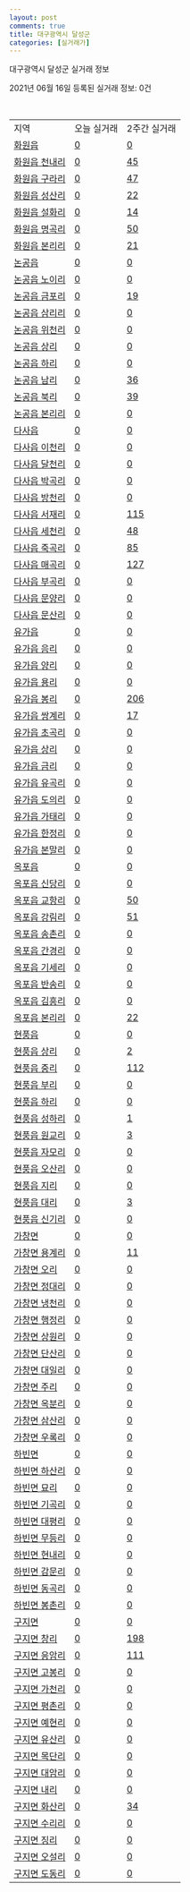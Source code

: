 ```yaml
---
layout: post
comments: true
title: 대구광역시 달성군
categories: [실거래가]
---
```


대구광역시 달성군 실거래 정보

2021년 06월 16일 등록된 실거래 정보: 0건

<script type="text/javascript">
  google.charts.load('current', {'packages':['corechart']});
  google.charts.setOnLoadCallback(drawChart);

  function drawChart() {
    var data = google.visualization.arrayToDataTable([['거래일', '매매', '전월세', '전매'], ['2021-04', 212, 190, 73], ['2021-05', 315, 289, 138], ['2021-06', 41, 77, 20], ['2021-03', 28, 83, 6], ['2021-02', 0, 17, 0]]);

    var options = {
      title: '최근 유형별 거래량 추이',
      legend: { position: 'bottom' }
    };

    var chart = new google.visualization.LineChart(document.getElementById('columnchart_material'));
    chart.draw(data, (options));
  }
</script>

<div id="columnchart_material" style="width: 450px; margin-left: -35px"></div>
<br>
<table class="sortable">
  <tr>
    <td>지역</td>
    <td>오늘 실거래</td>
    <td>2주간 실거래</td>
  </tr>

  
  <tr class="item">
    <td><a href="2771025000.html">화원읍</a></td>
    <td><a href="2771025000.html">0</a></td>
    <td><a href="2771025000.html">0</a></td>
  </tr>
    

  <tr class="item">
    <td><a href="2771025021.html">화원읍 천내리</a></td>
    <td><a href="2771025021.html">0</a></td>
    <td><a href="2771025021.html">45</a></td>
  </tr>
    

  <tr class="item">
    <td><a href="2771025022.html">화원읍 구라리</a></td>
    <td><a href="2771025022.html">0</a></td>
    <td><a href="2771025022.html">47</a></td>
  </tr>
    

  <tr class="item">
    <td><a href="2771025023.html">화원읍 성산리</a></td>
    <td><a href="2771025023.html">0</a></td>
    <td><a href="2771025023.html">22</a></td>
  </tr>
    

  <tr class="item">
    <td><a href="2771025024.html">화원읍 설화리</a></td>
    <td><a href="2771025024.html">0</a></td>
    <td><a href="2771025024.html">14</a></td>
  </tr>
    

  <tr class="item">
    <td><a href="2771025025.html">화원읍 명곡리</a></td>
    <td><a href="2771025025.html">0</a></td>
    <td><a href="2771025025.html">50</a></td>
  </tr>
    

  <tr class="item">
    <td><a href="2771025026.html">화원읍 본리리</a></td>
    <td><a href="2771025026.html">0</a></td>
    <td><a href="2771025026.html">21</a></td>
  </tr>
    

  <tr class="item">
    <td><a href="2771025300.html">논공읍</a></td>
    <td><a href="2771025300.html">0</a></td>
    <td><a href="2771025300.html">0</a></td>
  </tr>
    

  <tr class="item">
    <td><a href="2771025321.html">논공읍 노이리</a></td>
    <td><a href="2771025321.html">0</a></td>
    <td><a href="2771025321.html">0</a></td>
  </tr>
    

  <tr class="item">
    <td><a href="2771025322.html">논공읍 금포리</a></td>
    <td><a href="2771025322.html">0</a></td>
    <td><a href="2771025322.html">19</a></td>
  </tr>
    

  <tr class="item">
    <td><a href="2771025323.html">논공읍 삼리리</a></td>
    <td><a href="2771025323.html">0</a></td>
    <td><a href="2771025323.html">0</a></td>
  </tr>
    

  <tr class="item">
    <td><a href="2771025324.html">논공읍 위천리</a></td>
    <td><a href="2771025324.html">0</a></td>
    <td><a href="2771025324.html">0</a></td>
  </tr>
    

  <tr class="item">
    <td><a href="2771025325.html">논공읍 상리</a></td>
    <td><a href="2771025325.html">0</a></td>
    <td><a href="2771025325.html">0</a></td>
  </tr>
    

  <tr class="item">
    <td><a href="2771025326.html">논공읍 하리</a></td>
    <td><a href="2771025326.html">0</a></td>
    <td><a href="2771025326.html">0</a></td>
  </tr>
    

  <tr class="item">
    <td><a href="2771025327.html">논공읍 남리</a></td>
    <td><a href="2771025327.html">0</a></td>
    <td><a href="2771025327.html">36</a></td>
  </tr>
    

  <tr class="item">
    <td><a href="2771025328.html">논공읍 북리</a></td>
    <td><a href="2771025328.html">0</a></td>
    <td><a href="2771025328.html">39</a></td>
  </tr>
    

  <tr class="item">
    <td><a href="2771025329.html">논공읍 본리리</a></td>
    <td><a href="2771025329.html">0</a></td>
    <td><a href="2771025329.html">0</a></td>
  </tr>
    

  <tr class="item">
    <td><a href="2771025600.html">다사읍</a></td>
    <td><a href="2771025600.html">0</a></td>
    <td><a href="2771025600.html">0</a></td>
  </tr>
    

  <tr class="item">
    <td><a href="2771025621.html">다사읍 이천리</a></td>
    <td><a href="2771025621.html">0</a></td>
    <td><a href="2771025621.html">0</a></td>
  </tr>
    

  <tr class="item">
    <td><a href="2771025622.html">다사읍 달천리</a></td>
    <td><a href="2771025622.html">0</a></td>
    <td><a href="2771025622.html">0</a></td>
  </tr>
    

  <tr class="item">
    <td><a href="2771025623.html">다사읍 박곡리</a></td>
    <td><a href="2771025623.html">0</a></td>
    <td><a href="2771025623.html">0</a></td>
  </tr>
    

  <tr class="item">
    <td><a href="2771025624.html">다사읍 방천리</a></td>
    <td><a href="2771025624.html">0</a></td>
    <td><a href="2771025624.html">0</a></td>
  </tr>
    

  <tr class="item">
    <td><a href="2771025625.html">다사읍 서재리</a></td>
    <td><a href="2771025625.html">0</a></td>
    <td><a href="2771025625.html">115</a></td>
  </tr>
    

  <tr class="item">
    <td><a href="2771025626.html">다사읍 세천리</a></td>
    <td><a href="2771025626.html">0</a></td>
    <td><a href="2771025626.html">48</a></td>
  </tr>
    

  <tr class="item">
    <td><a href="2771025627.html">다사읍 죽곡리</a></td>
    <td><a href="2771025627.html">0</a></td>
    <td><a href="2771025627.html">85</a></td>
  </tr>
    

  <tr class="item">
    <td><a href="2771025628.html">다사읍 매곡리</a></td>
    <td><a href="2771025628.html">0</a></td>
    <td><a href="2771025628.html">127</a></td>
  </tr>
    

  <tr class="item">
    <td><a href="2771025629.html">다사읍 부곡리</a></td>
    <td><a href="2771025629.html">0</a></td>
    <td><a href="2771025629.html">0</a></td>
  </tr>
    

  <tr class="item">
    <td><a href="2771025630.html">다사읍 문양리</a></td>
    <td><a href="2771025630.html">0</a></td>
    <td><a href="2771025630.html">0</a></td>
  </tr>
    

  <tr class="item">
    <td><a href="2771025631.html">다사읍 문산리</a></td>
    <td><a href="2771025631.html">0</a></td>
    <td><a href="2771025631.html">0</a></td>
  </tr>
    

  <tr class="item">
    <td><a href="2771025900.html">유가읍</a></td>
    <td><a href="2771025900.html">0</a></td>
    <td><a href="2771025900.html">0</a></td>
  </tr>
    

  <tr class="item">
    <td><a href="2771025921.html">유가읍 음리</a></td>
    <td><a href="2771025921.html">0</a></td>
    <td><a href="2771025921.html">0</a></td>
  </tr>
    

  <tr class="item">
    <td><a href="2771025922.html">유가읍 양리</a></td>
    <td><a href="2771025922.html">0</a></td>
    <td><a href="2771025922.html">0</a></td>
  </tr>
    

  <tr class="item">
    <td><a href="2771025923.html">유가읍 용리</a></td>
    <td><a href="2771025923.html">0</a></td>
    <td><a href="2771025923.html">0</a></td>
  </tr>
    

  <tr class="item">
    <td><a href="2771025924.html">유가읍 봉리</a></td>
    <td><a href="2771025924.html">0</a></td>
    <td><a href="2771025924.html">206</a></td>
  </tr>
    

  <tr class="item">
    <td><a href="2771025925.html">유가읍 쌍계리</a></td>
    <td><a href="2771025925.html">0</a></td>
    <td><a href="2771025925.html">17</a></td>
  </tr>
    

  <tr class="item">
    <td><a href="2771025926.html">유가읍 초곡리</a></td>
    <td><a href="2771025926.html">0</a></td>
    <td><a href="2771025926.html">0</a></td>
  </tr>
    

  <tr class="item">
    <td><a href="2771025927.html">유가읍 상리</a></td>
    <td><a href="2771025927.html">0</a></td>
    <td><a href="2771025927.html">0</a></td>
  </tr>
    

  <tr class="item">
    <td><a href="2771025928.html">유가읍 금리</a></td>
    <td><a href="2771025928.html">0</a></td>
    <td><a href="2771025928.html">0</a></td>
  </tr>
    

  <tr class="item">
    <td><a href="2771025929.html">유가읍 유곡리</a></td>
    <td><a href="2771025929.html">0</a></td>
    <td><a href="2771025929.html">0</a></td>
  </tr>
    

  <tr class="item">
    <td><a href="2771025930.html">유가읍 도의리</a></td>
    <td><a href="2771025930.html">0</a></td>
    <td><a href="2771025930.html">0</a></td>
  </tr>
    

  <tr class="item">
    <td><a href="2771025931.html">유가읍 가태리</a></td>
    <td><a href="2771025931.html">0</a></td>
    <td><a href="2771025931.html">0</a></td>
  </tr>
    

  <tr class="item">
    <td><a href="2771025932.html">유가읍 한정리</a></td>
    <td><a href="2771025932.html">0</a></td>
    <td><a href="2771025932.html">0</a></td>
  </tr>
    

  <tr class="item">
    <td><a href="2771025933.html">유가읍 본말리</a></td>
    <td><a href="2771025933.html">0</a></td>
    <td><a href="2771025933.html">0</a></td>
  </tr>
    

  <tr class="item">
    <td><a href="2771026200.html">옥포읍</a></td>
    <td><a href="2771026200.html">0</a></td>
    <td><a href="2771026200.html">0</a></td>
  </tr>
    

  <tr class="item">
    <td><a href="2771026221.html">옥포읍 신당리</a></td>
    <td><a href="2771026221.html">0</a></td>
    <td><a href="2771026221.html">0</a></td>
  </tr>
    

  <tr class="item">
    <td><a href="2771026222.html">옥포읍 교항리</a></td>
    <td><a href="2771026222.html">0</a></td>
    <td><a href="2771026222.html">50</a></td>
  </tr>
    

  <tr class="item">
    <td><a href="2771026223.html">옥포읍 강림리</a></td>
    <td><a href="2771026223.html">0</a></td>
    <td><a href="2771026223.html">51</a></td>
  </tr>
    

  <tr class="item">
    <td><a href="2771026224.html">옥포읍 송촌리</a></td>
    <td><a href="2771026224.html">0</a></td>
    <td><a href="2771026224.html">0</a></td>
  </tr>
    

  <tr class="item">
    <td><a href="2771026225.html">옥포읍 간경리</a></td>
    <td><a href="2771026225.html">0</a></td>
    <td><a href="2771026225.html">0</a></td>
  </tr>
    

  <tr class="item">
    <td><a href="2771026226.html">옥포읍 기세리</a></td>
    <td><a href="2771026226.html">0</a></td>
    <td><a href="2771026226.html">0</a></td>
  </tr>
    

  <tr class="item">
    <td><a href="2771026227.html">옥포읍 반송리</a></td>
    <td><a href="2771026227.html">0</a></td>
    <td><a href="2771026227.html">0</a></td>
  </tr>
    

  <tr class="item">
    <td><a href="2771026228.html">옥포읍 김흥리</a></td>
    <td><a href="2771026228.html">0</a></td>
    <td><a href="2771026228.html">0</a></td>
  </tr>
    

  <tr class="item">
    <td><a href="2771026229.html">옥포읍 본리리</a></td>
    <td><a href="2771026229.html">0</a></td>
    <td><a href="2771026229.html">22</a></td>
  </tr>
    

  <tr class="item">
    <td><a href="2771026500.html">현풍읍</a></td>
    <td><a href="2771026500.html">0</a></td>
    <td><a href="2771026500.html">0</a></td>
  </tr>
    

  <tr class="item">
    <td><a href="2771026521.html">현풍읍 상리</a></td>
    <td><a href="2771026521.html">0</a></td>
    <td><a href="2771026521.html">2</a></td>
  </tr>
    

  <tr class="item">
    <td><a href="2771026522.html">현풍읍 중리</a></td>
    <td><a href="2771026522.html">0</a></td>
    <td><a href="2771026522.html">112</a></td>
  </tr>
    

  <tr class="item">
    <td><a href="2771026523.html">현풍읍 부리</a></td>
    <td><a href="2771026523.html">0</a></td>
    <td><a href="2771026523.html">0</a></td>
  </tr>
    

  <tr class="item">
    <td><a href="2771026524.html">현풍읍 하리</a></td>
    <td><a href="2771026524.html">0</a></td>
    <td><a href="2771026524.html">0</a></td>
  </tr>
    

  <tr class="item">
    <td><a href="2771026525.html">현풍읍 성하리</a></td>
    <td><a href="2771026525.html">0</a></td>
    <td><a href="2771026525.html">1</a></td>
  </tr>
    

  <tr class="item">
    <td><a href="2771026526.html">현풍읍 원교리</a></td>
    <td><a href="2771026526.html">0</a></td>
    <td><a href="2771026526.html">3</a></td>
  </tr>
    

  <tr class="item">
    <td><a href="2771026527.html">현풍읍 자모리</a></td>
    <td><a href="2771026527.html">0</a></td>
    <td><a href="2771026527.html">0</a></td>
  </tr>
    

  <tr class="item">
    <td><a href="2771026528.html">현풍읍 오산리</a></td>
    <td><a href="2771026528.html">0</a></td>
    <td><a href="2771026528.html">0</a></td>
  </tr>
    

  <tr class="item">
    <td><a href="2771026529.html">현풍읍 지리</a></td>
    <td><a href="2771026529.html">0</a></td>
    <td><a href="2771026529.html">0</a></td>
  </tr>
    

  <tr class="item">
    <td><a href="2771026530.html">현풍읍 대리</a></td>
    <td><a href="2771026530.html">0</a></td>
    <td><a href="2771026530.html">3</a></td>
  </tr>
    

  <tr class="item">
    <td><a href="2771026531.html">현풍읍 신기리</a></td>
    <td><a href="2771026531.html">0</a></td>
    <td><a href="2771026531.html">0</a></td>
  </tr>
    

  <tr class="item">
    <td><a href="2771031000.html">가창면</a></td>
    <td><a href="2771031000.html">0</a></td>
    <td><a href="2771031000.html">0</a></td>
  </tr>
    

  <tr class="item">
    <td><a href="2771031021.html">가창면 용계리</a></td>
    <td><a href="2771031021.html">0</a></td>
    <td><a href="2771031021.html">11</a></td>
  </tr>
    

  <tr class="item">
    <td><a href="2771031022.html">가창면 오리</a></td>
    <td><a href="2771031022.html">0</a></td>
    <td><a href="2771031022.html">0</a></td>
  </tr>
    

  <tr class="item">
    <td><a href="2771031023.html">가창면 정대리</a></td>
    <td><a href="2771031023.html">0</a></td>
    <td><a href="2771031023.html">0</a></td>
  </tr>
    

  <tr class="item">
    <td><a href="2771031024.html">가창면 냉천리</a></td>
    <td><a href="2771031024.html">0</a></td>
    <td><a href="2771031024.html">0</a></td>
  </tr>
    

  <tr class="item">
    <td><a href="2771031025.html">가창면 행정리</a></td>
    <td><a href="2771031025.html">0</a></td>
    <td><a href="2771031025.html">0</a></td>
  </tr>
    

  <tr class="item">
    <td><a href="2771031026.html">가창면 상원리</a></td>
    <td><a href="2771031026.html">0</a></td>
    <td><a href="2771031026.html">0</a></td>
  </tr>
    

  <tr class="item">
    <td><a href="2771031027.html">가창면 단산리</a></td>
    <td><a href="2771031027.html">0</a></td>
    <td><a href="2771031027.html">0</a></td>
  </tr>
    

  <tr class="item">
    <td><a href="2771031028.html">가창면 대일리</a></td>
    <td><a href="2771031028.html">0</a></td>
    <td><a href="2771031028.html">0</a></td>
  </tr>
    

  <tr class="item">
    <td><a href="2771031029.html">가창면 주리</a></td>
    <td><a href="2771031029.html">0</a></td>
    <td><a href="2771031029.html">0</a></td>
  </tr>
    

  <tr class="item">
    <td><a href="2771031030.html">가창면 옥분리</a></td>
    <td><a href="2771031030.html">0</a></td>
    <td><a href="2771031030.html">0</a></td>
  </tr>
    

  <tr class="item">
    <td><a href="2771031031.html">가창면 삼산리</a></td>
    <td><a href="2771031031.html">0</a></td>
    <td><a href="2771031031.html">0</a></td>
  </tr>
    

  <tr class="item">
    <td><a href="2771031032.html">가창면 우록리</a></td>
    <td><a href="2771031032.html">0</a></td>
    <td><a href="2771031032.html">0</a></td>
  </tr>
    

  <tr class="item">
    <td><a href="2771033000.html">하빈면</a></td>
    <td><a href="2771033000.html">0</a></td>
    <td><a href="2771033000.html">0</a></td>
  </tr>
    

  <tr class="item">
    <td><a href="2771033021.html">하빈면 하산리</a></td>
    <td><a href="2771033021.html">0</a></td>
    <td><a href="2771033021.html">0</a></td>
  </tr>
    

  <tr class="item">
    <td><a href="2771033022.html">하빈면 묘리</a></td>
    <td><a href="2771033022.html">0</a></td>
    <td><a href="2771033022.html">0</a></td>
  </tr>
    

  <tr class="item">
    <td><a href="2771033023.html">하빈면 기곡리</a></td>
    <td><a href="2771033023.html">0</a></td>
    <td><a href="2771033023.html">0</a></td>
  </tr>
    

  <tr class="item">
    <td><a href="2771033024.html">하빈면 대평리</a></td>
    <td><a href="2771033024.html">0</a></td>
    <td><a href="2771033024.html">0</a></td>
  </tr>
    

  <tr class="item">
    <td><a href="2771033025.html">하빈면 무등리</a></td>
    <td><a href="2771033025.html">0</a></td>
    <td><a href="2771033025.html">0</a></td>
  </tr>
    

  <tr class="item">
    <td><a href="2771033026.html">하빈면 현내리</a></td>
    <td><a href="2771033026.html">0</a></td>
    <td><a href="2771033026.html">0</a></td>
  </tr>
    

  <tr class="item">
    <td><a href="2771033027.html">하빈면 감문리</a></td>
    <td><a href="2771033027.html">0</a></td>
    <td><a href="2771033027.html">0</a></td>
  </tr>
    

  <tr class="item">
    <td><a href="2771033028.html">하빈면 동곡리</a></td>
    <td><a href="2771033028.html">0</a></td>
    <td><a href="2771033028.html">0</a></td>
  </tr>
    

  <tr class="item">
    <td><a href="2771033029.html">하빈면 봉촌리</a></td>
    <td><a href="2771033029.html">0</a></td>
    <td><a href="2771033029.html">0</a></td>
  </tr>
    

  <tr class="item">
    <td><a href="2771038000.html">구지면</a></td>
    <td><a href="2771038000.html">0</a></td>
    <td><a href="2771038000.html">0</a></td>
  </tr>
    

  <tr class="item">
    <td><a href="2771038021.html">구지면 창리</a></td>
    <td><a href="2771038021.html">0</a></td>
    <td><a href="2771038021.html">198</a></td>
  </tr>
    

  <tr class="item">
    <td><a href="2771038022.html">구지면 응암리</a></td>
    <td><a href="2771038022.html">0</a></td>
    <td><a href="2771038022.html">111</a></td>
  </tr>
    

  <tr class="item">
    <td><a href="2771038023.html">구지면 고봉리</a></td>
    <td><a href="2771038023.html">0</a></td>
    <td><a href="2771038023.html">0</a></td>
  </tr>
    

  <tr class="item">
    <td><a href="2771038024.html">구지면 가천리</a></td>
    <td><a href="2771038024.html">0</a></td>
    <td><a href="2771038024.html">0</a></td>
  </tr>
    

  <tr class="item">
    <td><a href="2771038025.html">구지면 평촌리</a></td>
    <td><a href="2771038025.html">0</a></td>
    <td><a href="2771038025.html">0</a></td>
  </tr>
    

  <tr class="item">
    <td><a href="2771038026.html">구지면 예현리</a></td>
    <td><a href="2771038026.html">0</a></td>
    <td><a href="2771038026.html">0</a></td>
  </tr>
    

  <tr class="item">
    <td><a href="2771038027.html">구지면 유산리</a></td>
    <td><a href="2771038027.html">0</a></td>
    <td><a href="2771038027.html">0</a></td>
  </tr>
    

  <tr class="item">
    <td><a href="2771038028.html">구지면 목단리</a></td>
    <td><a href="2771038028.html">0</a></td>
    <td><a href="2771038028.html">0</a></td>
  </tr>
    

  <tr class="item">
    <td><a href="2771038029.html">구지면 대암리</a></td>
    <td><a href="2771038029.html">0</a></td>
    <td><a href="2771038029.html">0</a></td>
  </tr>
    

  <tr class="item">
    <td><a href="2771038030.html">구지면 내리</a></td>
    <td><a href="2771038030.html">0</a></td>
    <td><a href="2771038030.html">0</a></td>
  </tr>
    

  <tr class="item">
    <td><a href="2771038031.html">구지면 화산리</a></td>
    <td><a href="2771038031.html">0</a></td>
    <td><a href="2771038031.html">34</a></td>
  </tr>
    

  <tr class="item">
    <td><a href="2771038032.html">구지면 수리리</a></td>
    <td><a href="2771038032.html">0</a></td>
    <td><a href="2771038032.html">0</a></td>
  </tr>
    

  <tr class="item">
    <td><a href="2771038033.html">구지면 징리</a></td>
    <td><a href="2771038033.html">0</a></td>
    <td><a href="2771038033.html">0</a></td>
  </tr>
    

  <tr class="item">
    <td><a href="2771038034.html">구지면 오설리</a></td>
    <td><a href="2771038034.html">0</a></td>
    <td><a href="2771038034.html">0</a></td>
  </tr>
    

  <tr class="item">
    <td><a href="2771038035.html">구지면 도동리</a></td>
    <td><a href="2771038035.html">0</a></td>
    <td><a href="2771038035.html">0</a></td>
  </tr>
    


</table>


    